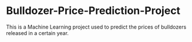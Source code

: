 # Bulldozer-Price-Prediction-Project
This is a Machine Learning project used to predict the prices of bulldozers released in a certain year.
